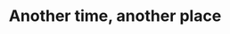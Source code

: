 ---
id_key: k
image: image_00012.jpg
thumbnail: thumb_image_00012.jpg
title: Another time, another place
dimensions: 2500 × 2750
medium: House paint on wall
year: '2010'
artist: Pok Luckett  
notes: chance of a new reality
galleries: apple
permalink: "/new/k.html"
layout: single-work
---